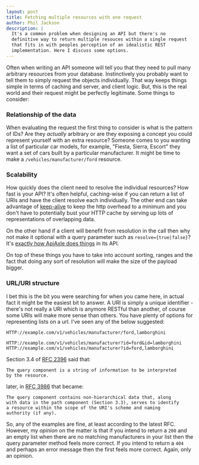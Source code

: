 ```yaml
---
layout: post
title: Fetching multiple resources with one request
author: Phil Jackson
description: |
  It's a common problem when designing an API but there's no
  definitive way to return multiple resouces within a single request
  that fits in with peoples perception of an idealistic REST
  implementation. Here I discuss some options.
---
```


Often when writing an API someone will tell you that they need to pull
many arbitrary resources from your database. Instinctively you
probably want to tell them to simply request the objects
individually. That way keeps things simple in terms of caching and
server, and client logic. But, this is the real world and their
request might be perfectly legitimate. Some things to consider:

### Relationship of the data

When evaluating the request the first thing to consider is what is the
pattern of IDs? Are they *actually* arbitrary or are they exposing a
concept you could represent yourself with an extra resource? Someone
comes to you wanting a list of particular car models, for example,
"Fiesta, Sierra, Escort" they want a set of cars built by a particular
manufacturer. It might be time to make a `/vehicles/manufacturer/ford`
resource.

### Scalability

How quickly does the client need to resolve the individual resources?
How fast is your API? It's often helpful, caching-wise if you can
return a list of URIs and have the client resolve each
individually. The other end can take advantage of
[keep-alive](http://en.wikipedia.org/wiki/HTTP_persistent_connection)
to keep the http overhead to a minimum and you don't have to
potentially bust your HTTP cache by serving up lots of representations
of overlapping data.

On the other hand if a client will benefit from resolution in the call
then why not make it optional with a query parameter such as
`resolve={true|false}`? It's
[exactly how ApiAxle does things](http://apiaxle.com/api.html#toc19)
in its API.

On top of these things you have to take into account sorting, ranges
and the fact that doing any sort of resolution will make the size of
the payload bigger.

### URL/URI structure

I bet this is the bit you were searching for when you came here, in
actual fact it might be the easiest bit to answer. A URI is simply a
unique identifier - there's not really a URI which is anymore RESTful
than another, of course some URIs will make more sense than
others. You have plenty of options for representing lists on a
url. I've seen any of the below suggested:

    HTTP://example.com/v1/vehicles/manufacturer/ford,lamborghini

    HTTP://example.com/v1/vehicles/manufacturer?id=ford&id=lamborghini
    HTTP://example.com/v1/vehicles/manufacturer?id=ford,lamborghini

Section 3.4 of [RFC 2396](http://www.ietf.org/rfc/rfc2396.txt) said
that:

    The query component is a string of information to be interpreted
    by the resource.

later, in [RFC 3986](http://www.ietf.org/rfc/rfc3986.txt) that became:

    The query component contains non-hierarchical data that, along
    with data in the path component (Section 3.3), serves to identify
    a resource within the scope of the URI's scheme and naming
    authority (if any).
    
So, any of the examples are fine, at least according to the latest
RFC. However, my *opinion* on the matter is that if you intend to
return a `200` and an empty list when there are no matching
manufacturers in your list then the query parameter method feels more
correct. If you intend to return a `404` and perhaps an error message
then the first feels more correct. Again, only an opinion.
